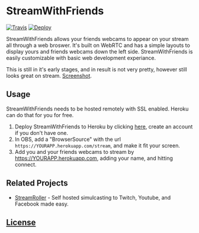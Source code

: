 # StreamWithFriends

[![Travis](https://img.shields.io/travis/dustinblackman/streamwithfriends/master.svg)](https://travis-ci.org/dustinblackman/streamwithfriends/builds)
[![Deploy](https://www.herokucdn.com/deploy/button.svg)](https://heroku.com/deploy?template=https://github.com/dustinblackman/streamwithfriends)

StreamWithFriends allows your friends webcams to appear on your stream all through a web broswer. It's built on WebRTC
and has a simple layouts to display yours and friends webcams down the left side. StreamWithFriends is
easily customizable with basic web development experiance.

This is still in it's early stages, and in result is not very pretty, however still looks great on stream.
[Screenshot](https://s23.postimg.org/x7tl4hcp7/Screen_Shot_2016_12_27_at_5_30_35_PM.png).

## Usage

StreamWithFriends needs to be hosted remotely with SSL enabled. Heroku can do that for you for free.

1. Deploy StreamWithFriends to Heroku by clicking [here](https://heroku.com/deploy?template=https://github.com/dustinblackman/streamwithfriends), create an account if you don't have one.
2. In OBS, add a "BrowserSource" with the url `https://YOURAPP.herokuapp.com/stream`, and make it fit your screen.
3. Add you and your friends webcams to stream by https://YOURAPP.herokuapp.com, adding your name, and hitting connect.

## Related Projects

- [StreamRoller](https://github.com/dustinblackman/streamroller) - Self hosted simulcasting to Twitch, Youtube, and
  Facebook made easy.

## [License](LICENSE)
